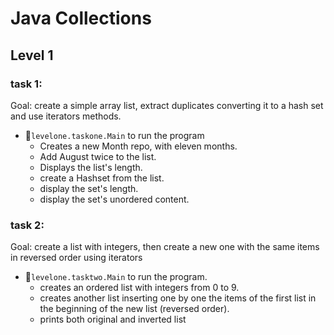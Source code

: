 # Java Collections

## Level 1

### task 1:

Goal: create a simple array list, extract duplicates converting it to a hash set and use iterators methods.

- 🏃`levelone.taskone.Main` to run the program
    - Creates a new Month repo, with eleven months.
    - Add August twice to the list.
    - Displays the list's length.
    - create a Hashset from the list.
    - display the set's length.
    - display the set's unordered content.
  
### task 2:

Goal: create a list with integers, then create a new one with the same items in reversed order using iterators

- 🏃`levelone.tasktwo.Main` to run the program.
    - creates an ordered list with integers from 0 to 9.
    - creates another list inserting one by one the items of the first list in the beginning of the new list (reversed
      order).
    - prints both original and inverted list
